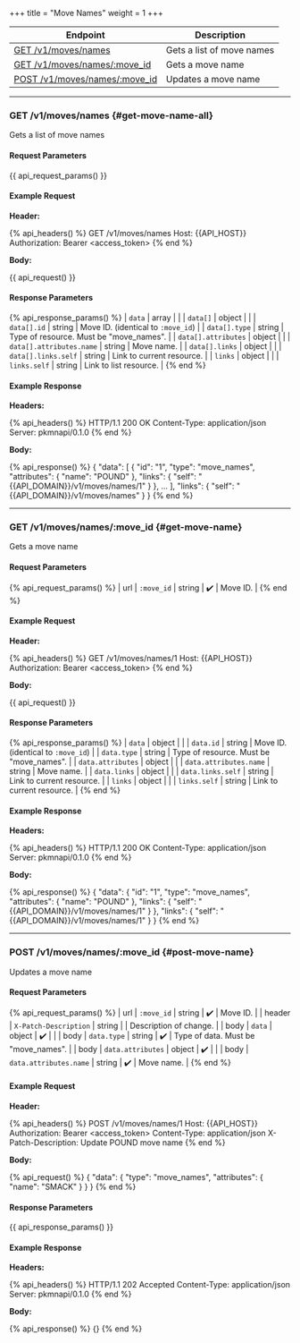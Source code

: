 +++
title = "Move Names"
weight = 1
+++

| Endpoint                                         | Description               |
|--------------------------------------------------|---------------------------|
| [GET /v1/moves/names](#get-move-name-all)        | Gets a list of move names |
| [GET /v1/moves/names/:move_id](#get-move-name)   | Gets a move name          |
| [POST /v1/moves/names/:move_id](#post-move-name) | Updates a move name       |

---

### GET /v1/moves/names {#get-move-name-all}

Gets a list of move names

#### Request Parameters

{{ api_request_params() }}

#### Example Request

**Header:**

{% api_headers() %}
GET /v1/moves/names
Host: {{API_HOST}}
Authorization: Bearer <access_token>
{% end %}

**Body:**

{{ api_request() }}

#### Response Parameters

{% api_response_params() %}
| `data`                   | array  |                                         |
| `data[]`                 | object |                                         |
| `data[].id`              | string | Move ID. (identical to `:move_id`)      |
| `data[].type`            | string | Type of resource. Must be "move_names". |
| `data[].attributes`      | object |                                         |
| `data[].attributes.name` | string | Move name.                              |
| `data[].links`           | object |                                         |
| `data[].links.self`      | string | Link to current resource.               |
| `links`                  | object |                                         |
| `links.self`             | string | Link to list resource.                  |
{% end %}

#### Example Response

**Headers:**

{% api_headers() %}
HTTP/1.1 200 OK
Content-Type: application/json
Server: pkmnapi/0.1.0
{% end %}

**Body:**

{% api_response() %}
{
    "data": [
        {
            "id": "1",
            "type": "move_names",
            "attributes": {
                "name": "POUND"
            },
            "links": {
                "self": "{{API_DOMAIN}}/v1/moves/names/1"
            }
        },
        ...
    ],
    "links": {
        "self": "{{API_DOMAIN}}/v1/moves/names"
    }
}
{% end %}

---

### GET /v1/moves/names/:move_id {#get-move-name}

Gets a move name

#### Request Parameters

{% api_request_params() %}
| url | `:move_id` | string | ✔️ | Move ID. |
{% end %}

#### Example Request

**Header:**

{% api_headers() %}
GET /v1/moves/names/1
Host: {{API_HOST}}
Authorization: Bearer <access_token>
{% end %}

**Body:**

{{ api_request() }}

#### Response Parameters

{% api_response_params() %}
| `data`                 | object |                                         |
| `data.id`              | string | Move ID. (identical to `:move_id`)      |
| `data.type`            | string | Type of resource. Must be "move_names". |
| `data.attributes`      | object |                                         |
| `data.attributes.name` | string | Move name.                              |
| `data.links`           | object |                                         |
| `data.links.self`      | string | Link to current resource.               |
| `links`                | object |                                         |
| `links.self`           | string | Link to current resource.               |
{% end %}

#### Example Response

**Headers:**

{% api_headers() %}
HTTP/1.1 200 OK
Content-Type: application/json
Server: pkmnapi/0.1.0
{% end %}

**Body:**

{% api_response() %}
{
    "data": {
        "id": "1",
        "type": "move_names",
        "attributes": {
            "name": "POUND"
        },
        "links": {
            "self": "{{API_DOMAIN}}/v1/moves/names/1"
        }
    },
    "links": {
        "self": "{{API_DOMAIN}}/v1/moves/names/1"
    }
}
{% end %}

---

### POST /v1/moves/names/:move_id {#post-move-name}

Updates a move name

#### Request Parameters

{% api_request_params() %}
| url    | `:move_id`             | string | ✔️ | Move ID.                            |
| header | `X-Patch-Description`  | string |   | Description of change.              |
| body   | `data`                 | object | ✔️ |                                     |
| body   | `data.type`            | string | ✔️ | Type of data. Must be "move_names". |
| body   | `data.attributes`      | object | ✔️ |                                     |
| body   | `data.attributes.name` | string | ✔️ | Move name.                          |
{% end %}

#### Example Request

**Header:**

{% api_headers() %}
POST /v1/moves/names/1
Host: {{API_HOST}}
Authorization: Bearer <access_token>
Content-Type: application/json
X-Patch-Description: Update POUND move name
{% end %}

**Body:**

{% api_request() %}
{
    "data": {
        "type": "move_names",
        "attributes": {
            "name": "SMACK"
        }
    }
}
{% end %}

#### Response Parameters

{{ api_response_params() }}

#### Example Response

**Headers:**

{% api_headers() %}
HTTP/1.1 202 Accepted
Content-Type: application/json
Server: pkmnapi/0.1.0
{% end %}

**Body:**

{% api_response() %}
{}
{% end %}
